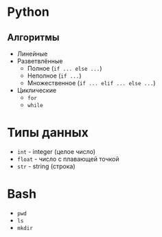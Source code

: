 # Python
## Алгоритмы
* Линейные
* Разветвлённые
    * Полное (`if ... else ...`)
    * Неполное (`if ...`)
    * Множественное (`if ... elif ... else ...`)
* Циклические 
    * `for`
    * `while`

# Типы данных
* `int` - integer (целое число)
* `float` - число с плавающей точкой
* `str` - string (строка)



# Bash
* `pwd`
* `ls`
* `mkdir`